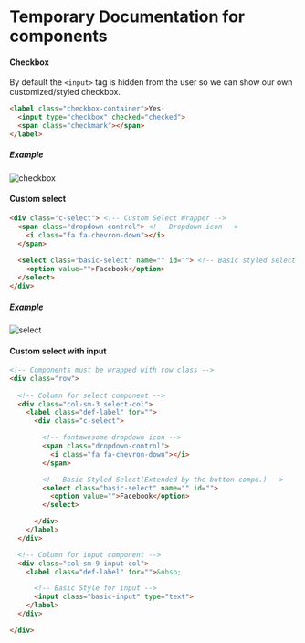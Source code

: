 # Temporary Documentation for components


#### Checkbox
By default the `<input>` tag is hidden from the user
so we can show our own customized/styled checkbox.
```html
<label class="checkbox-container">Yes·
  <input type="checkbox" checked="checked">
  <span class="checkmark"></span>
</label>                                    
```
##### Example
![checkbox](https://user-images.githubusercontent.com/42379594/44149872-288cdfc4-a0d0-11e8-8f7c-9e1ea9014d1a.png)


#### Custom select
```html
<div class="c-select"> <!-- Custom Select Wrapper -->
  <span class="dropdown-control"> <!-- Dropdown-icon -->
    <i class="fa fa-chevron-down"></i>
  </span>
  
  <select class="basic-select" name="" id=""> <!-- Basic styled select -->
    <option value="">Facebook</option>
  </select>
</div>
```

##### Example
![select](https://user-images.githubusercontent.com/42379594/44150828-41e2358e-a0d3-11e8-9222-5578391690c6.png)


#### Custom select with input

```html
<!-- Components must be wrapped with row class -->
<div class="row">
  
  <!-- Column for select component -->
  <div class="col-sm-3 select-col">
    <label class="def-label" for="">
      <div class="c-select">

        <!-- fontawesome dropdown icon -->
        <span class="dropdown-control">
          <i class="fa fa-chevron-down"></i>
        </span>

        <!-- Basic Styled Select(Extended by the button compo.) -->
        <select class="basic-select" name="" id="">
          <option value="">Facebook</option>
        </select>

      </div>
    </label>
  </div>

  <!-- Column for input component -->
  <div class="col-sm-9 input-col">
    <label class="def-label" for="">&nbsp;

      <!-- Basic Style for input -->
      <input class="basic-input" type="text">
    </label>
  </div>

</div>
```
